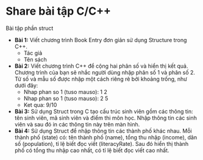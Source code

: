 ﻿# Share bài tập C/C++

Bài tập phần struct

 - **Bài 1:** Viết chương trình Book Entry đơn giản sử dụng Structure trong C++.
   - Tác giả
   - Tên sách
 - **Bài 2:** Viết chương trình C++ để cộng hai phân số và hiển thị kết quả. Chương trình của bạn sẽ nhắc người dùng nhập phân số 1 và phân số 2. Tử số và mẫu số được nhập một cách riêng rẽ bởi khoảng trống, như dưới đây:
   - Nhap phan so 1 (tuso mauso): 1 2
   - Nhap phan so 1 (tuso mauso): 2 5
   - Ket qua: 9/10
 - **Bài 3:** Sử dụng Struct trong C tạo cấu trúc sinh viên gồm các thông tin: tên sinh viên, mã sinh viên và điểm thi môn học. Nhập thông tin các sinh viên và sau đó in các thông tin này trên màn hình.
 - **Bài 4:** Sử dụng Struct để nhập thông tin các thành phố khác nhau. Mỗi thành phố (state) có: tên thành phố (name), tổng thu nhập (income), dân số (population), tỉ lệ biết đọc viết (literacyRate). Sau đó hiển thị thành phố có tổng thu nhập cao nhất, có tỉ lệ biết đọc viết cao nhất.
